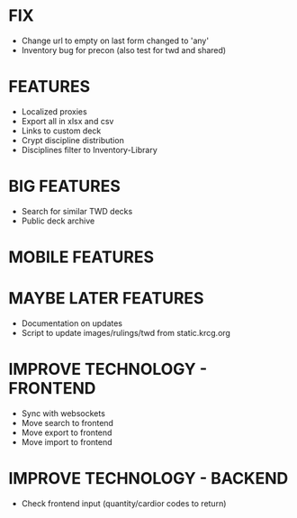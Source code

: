# FIX
* Change url to empty on last form changed to 'any'
* Inventory bug for precon (also test for twd and shared)

# FEATURES
* Localized proxies
* Export all in xlsx and csv
* Links to custom deck
* Crypt discipline distribution
* Disciplines filter to Inventory-Library

# BIG FEATURES
* Search for similar TWD decks
* Public deck archive

# MOBILE FEATURES

# MAYBE LATER FEATURES
* Documentation on updates
* Script to update images/rulings/twd from static.krcg.org

# IMPROVE TECHNOLOGY - FRONTEND
* Sync with websockets
* Move search to frontend
* Move export to frontend
* Move import to frontend

# IMPROVE TECHNOLOGY - BACKEND
* Check frontend input (quantity/cardior codes to return)
